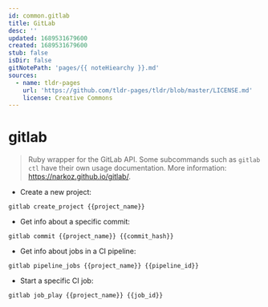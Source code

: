```yaml
---
id: common.gitlab
title: GitLab
desc: ''
updated: 1689531679600
created: 1689531679600
stub: false
isDir: false
gitNotePath: 'pages/{{ noteHiearchy }}.md'
sources:
  - name: tldr-pages
    url: 'https://github.com/tldr-pages/tldr/blob/master/LICENSE.md'
    license: Creative Commons
---
```

# gitlab

> Ruby wrapper for the GitLab API.
> Some subcommands such as `gitlab ctl` have their own usage documentation.
> More information: <https://narkoz.github.io/gitlab/>.

- Create a new project:

`gitlab create_project {{project_name}}`

- Get info about a specific commit:

`gitlab commit {{project_name}} {{commit_hash}}`

- Get info about jobs in a CI pipeline:

`gitlab pipeline_jobs {{project_name}} {{pipeline_id}}`

- Start a specific CI job:

`gitlab job_play {{project_name}} {{job_id}}`

